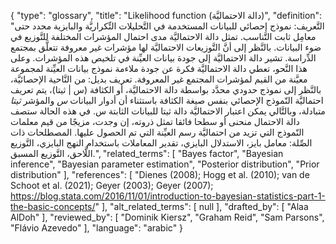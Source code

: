 {
    "type": "glossary",
    "title": "Likelihood function (دالة الاحتماليَّة)",
    "definition": "التَّعريف: نموذج إحصائي للبيانات المستخدمة في التَّحليلات التِّكراريَّة والبايزية محدد حتى معامِل ثابت التَّناسب.  تمثل دالة الاحتماليَّة مدى احتمال المؤشرات  المختلفة للتَّوزيع في ضوء البيانات. بالنَّظر إلى أنَّ التَّوزيعات الاحتماليَّة لها مؤشرات غير معروفة تتعلَّق بمجتمع الدِّراسة. تشير دالة الاحتماليَّة إلى جودة بيانات العيِّنة في تلخيص هذه المؤشرات. وعلى هذا النَّحو، تعطي دالة الاحتماليَّة فكرة عن جودة ملاءمة نموذج بيانات العيِّنة لمجموعة معيَّنة من القيم لمؤشرات المجتمع غير المعروفة. تعريف بديل: من النَّاحية الإحصائيَّة، بالنَّظر إلى نموذج حدودي محدَّد بواسطة دالة الاحتماليَّة، أو الكثافة (س | ثيتا)، يتم تعريف احتماليَّة النّموذج الإحصائي بنفس صيغة الكثافة باستثناء أن أدوار البيانات *س* والمؤشر *ثيتا* متبادلة، وبالتَّالي يمكن اعتبار الاحتماليَّة دالة ثيتا للبيانات الثابتة س. في هذه الحالة ستصف دالة الاحتمال منحنى أو سطحا فائقا تمثل ذروته، إن وجدت، مزيجًا من قيم معلمات النّموذج التي تزيد من احتماليَّة رسم العيِّنة التي تم الحصول عليها. المصطلحات ذات الصِّلة: معامل بايز، الاستدلال البايزي، تقدير المعاملات باستخدام النهج البايزي، التَّوزيع اللَّاحق، التَّوزيع المسبق.",
    "related_terms": [
        "Bayes factor",
        "Bayesian inference",
        "Bayesian parameter estimation",
        "Posterior distribution",
        "Prior distribution"
    ],
    "references": [
        "Dienes (2008); Hogg et al. (2010); van de Schoot et al. (2021); Geyer (2003); Geyer (2007); https://blog.stata.com/2016/11/01/introduction-to-bayesian-statistics-part-1-the-basic-concepts/"
    ],
    "alt_related_terms": [
        null
    ],
    "drafted_by": [
        "Alaa AlDoh"
    ],
    "reviewed_by": [
        "Dominik Kiersz",
        "Graham Reid",
        "Sam Parsons",
        "Flávio Azevedo"
    ],
    "language": "arabic"
}